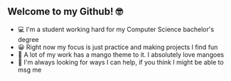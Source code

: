 ## Welcome to my Github! 🤓
-	💻 I'm a student working hard for my Computer Science bachelor's degree
-	😀 Right now my focus is just practice and making projects I find fun
-	🥭 A lot of my work has a mango theme to it. I absolutely love mangoes
-	💬 I'm always looking for ways I can help, if you think I might be able to msg me
